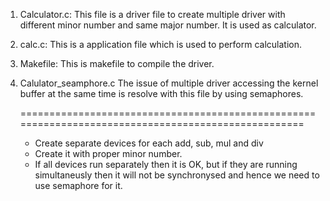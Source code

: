 1. Calculator.c:
   This file is a driver file to create multiple driver with different minor number and same major number. It is used as calculator.

2. calc.c:
   This is a application file which is used to perform calculation.

3. Makefile:
   This is makefile to compile the driver.

4. Calulator_seamphore.c
   The issue of multiple driver accessing the kernel buffer at the same time is resolve with this file by using semaphores.


   ====================================================================================================

   - Create separate devices for each add, sub, mul and div
   - Create it with proper minor number.
   - If all devices run separately then it is OK, but if they are running simultaneusly then it will not be synchronysed and hence we need to use semaphore for it.
